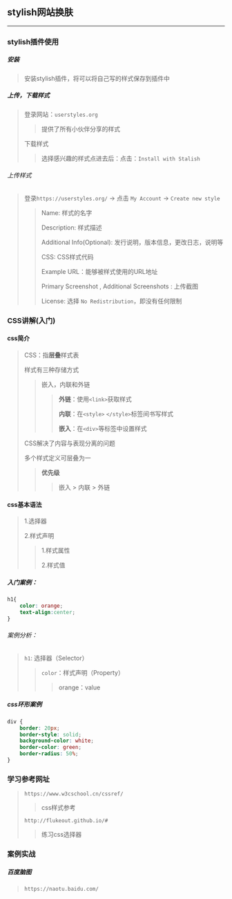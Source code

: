 ## stylish网站换肤

---

### stylish插件使用

##### 安装

> 安装stylish插件，将可以将自己写的样式保存到插件中

##### 上传，下载样式

> 登录网站：`userstyles.org`
>
> > 提供了所有小伙伴分享的样式
>
> 下载样式
>
> > 选择感兴趣的样式点进去后：点击：`Install with Stalish`

###### 上传样式

> 登录`https://userstyles.org/` -> 点击 `My Account` -> `Create new style`
>
> > Name: 样式的名字
> >
> > Description: 样式描述
> >
> > Additional Info(Optional): 发行说明，版本信息，更改日志，说明等
> >
> > CSS: CSS样式代码
> >
> > Example URL：能够被样式使用的URL地址
> >
> > Primary Screenshot , Additional Screenshots : 上传截图
> >
> > License: 选择 `No Redistribution`，即没有任何限制





### CSS讲解(入门)

#### css简介

> CSS：指**层叠**样式表
>
> 样式有三种存储方式
>
> > 嵌入，内联和外链
> >
> > > **外链**：使用`<link>`获取样式
> > >
> > > **内联**：在`<style>` `</style>`标签间书写样式
> > >
> > > **嵌入**：在`<div>`等标签中设置样式
>
> CSS解决了内容与表现分离的问题
>
> 多个样式定义可层叠为一
>
> > **优先级**
> >
> > > 嵌入 > 内联 > 外链

#### css基本语法

> 1.选择器
>
> 2.样式声明
>
> > 1.样式属性
> >
> > 2.样式值

##### 入门案例：

```CSS
h1{
	color: orange;
	text-align:center;
}
```

###### 案例分析：

> `h1`: 选择器（Selector）
>
> > `color`：样式声明（Property）
> >
> > > orange：value

##### css环形案例

```css
div {
	border: 20px;
	border-style: solid;
	background-color: white;
	border-color: green;
	border-radius: 50%;
}
```



### 学习参考网址

> `https://www.w3cschool.cn/cssref/`
>
> > css样式参考
>
> `http://flukeout.github.io/#`
>
> > 练习css选择器



### 案例实战

##### 百度脑图

> `https://naotu.baidu.com/`

```

```